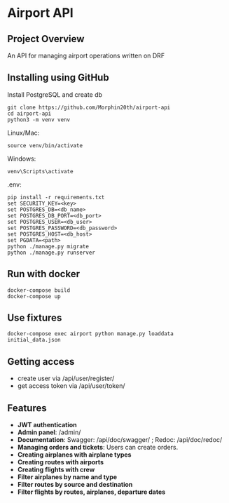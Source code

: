 # Airport API

## Project Overview

An API for managing airport operations written on DRF

## Installing using GitHub
Install PostgreSQL and create db


```shell
git clone https://github.com/Morphin20th/airport-api
cd airport-api
python3 -m venv venv
```

Linux/Mac:

```shell
source venv/bin/activate
```

Windows:

```shell
venv\Scripts\activate
```

.env:

```shell
pip install -r requirements.txt
set SECURITY_KEY=<key>
set POSTGRES_DB=<db_name>
set POSTGRES_DB_PORT=<db_port>
set POSTGRES_USER=<db_user>
set POSTGRES_PASSWORD=<db_password>
set POSTGRES_HOST=<db_host>
set PGDATA=<path>
python ./manage.py migrate
python ./manage.py runserver
```

## Run with docker
```shell
docker-compose build
docker-compose up
```

## Use fixtures
```shell
docker-compose exec airport python manage.py loaddata initial_data.json
```

## Getting access
- create user via /api/user/register/
- get access token via /api/user/token/


## Features

- **JWT authentication**
- **Admin panel**: /admin/
- **Documentation**: Swagger: /api/doc/swagger/ ; Redoc: /api/doc/redoc/ 
- **Managing orders and tickets**: Users can create orders.
- **Creating airplanes with airplane types**
- **Creating routes with airports**
- **Creating flights with crew**
- **Filter airplanes by name and type**
- **Filter routes by source and destination**
- **Filter flights by routes, airplanes, departure dates**

